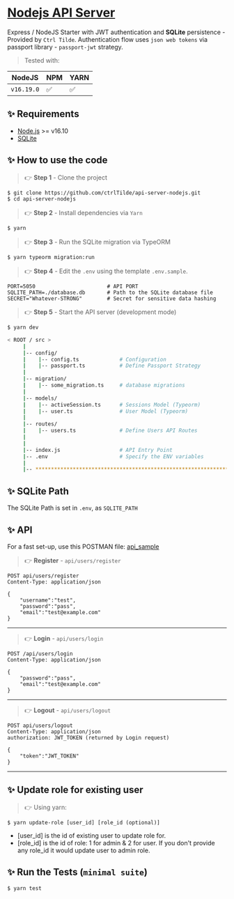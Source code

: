 # [Nodejs API Server](https://github.com/ctrlTilde/api-server-nodejs)

Express / NodeJS Starter with JWT authentication and **SQLite** persistence - Provided by `Ctrl Tilde`.
Authentication flow uses `json web tokens` via passport library - `passport-jwt` strategy.

> Tested with:

| NodeJS     | NPM | YARN | 
|------------| --- | --- | 
| `v16.19.0` | ✅ | ✅ | 


## ✨ Requirements

- [Node.js](https://nodejs.org/) >= v16.10
- [SQLite](https://www.sqlite.org/index.html)

## ✨ How to use the code

> 👉 **Step 1** - Clone the project
```bash
$ git clone https://github.com/ctrlTilde/api-server-nodejs.git
$ cd api-server-nodejs
```

> 👉 **Step 2** - Install dependencies via `Yarn`
```bash
$ yarn
```

> 👉 **Step 3** - Run the SQLite migration via TypeORM
```bash
$ yarn typeorm migration:run
```

> 👉 **Step 4** - Edit the `.env` using the template `.env.sample`. 
```env
PORT=5050                       # API PORT
SQLITE_PATH=./database.db       # Path to the SQLite database file
SECRET="Whatever-STRONG"        # Secret for sensitive data hashing 
```

> 👉 **Step 5** - Start the API server (development mode)
```bash
$ yarn dev
```

```bash
< ROOT / src >
     | 
     |-- config/                              
     |    |-- config.ts             # Configuration       
     |    |-- passport.ts           # Define Passport Strategy             
     | 
     |-- migration/
     |    |-- some_migration.ts     # database migrations
     |
     |-- models/                              
     |    |-- activeSession.ts      # Sessions Model (Typeorm)              
     |    |-- user.ts               # User Model (Typeorm) 
     | 
     |-- routes/                              
     |    |-- users.ts              # Define Users API Routes
     | 
     | 
     |-- index.js                   # API Entry Point
     |-- .env                       # Specify the ENV variables
     |                        
     |-- ************************************************************************
```

## ✨ SQLite Path

The SQLite Path is set in `.env`, as `SQLITE_PATH`


## ✨ API

For a fast set-up, use this POSTMAN file: [api_sample](https://github.com/ctrltilde/api-server-nodejs-pro/blob/main/media/api.postman_collection.json)

> 👉 **Register** - `api/users/register`

```
POST api/users/register
Content-Type: application/json

{
    "username":"test",
    "password":"pass", 
    "email":"test@example.com"
}
```

---
> 👉 **Login** - `api/users/login`

```
POST /api/users/login
Content-Type: application/json

{
    "password":"pass", 
    "email":"test@example.com"
}
```
---

> 👉 **Logout** - `api/users/logout`

```
POST api/users/logout
Content-Type: application/json
authorization: JWT_TOKEN (returned by Login request)

{
    "token":"JWT_TOKEN"
}
```
---


## ✨ Update role for existing user

> 👉 Using yarn:

```$ yarn update-role [user_id] [role_id (optional)]```

- [user_id] is the id of existing user to update role for.
- [role_id] is the id of role: 1 for admin & 2 for user. If you don't provide any role_id it would update user to admin role.

## ✨ Run the Tests (`minimal suite`)

```
$ yarn test
```
